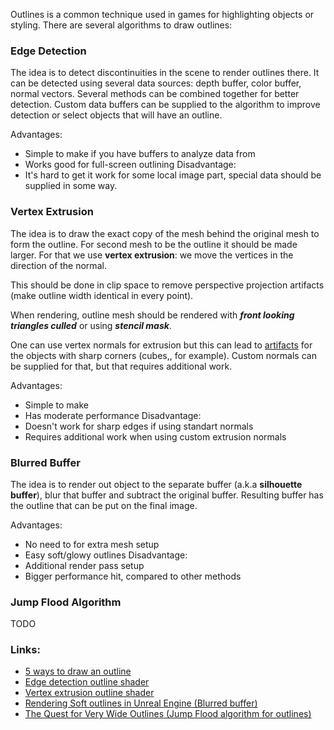 Outlines is a common technique used in games for highlighting objects or styling. There are several algorithms to draw outlines:

### Edge Detection
The idea is to detect discontinuities in the scene to render outlines there. It can be detected using several data sources: depth buffer, color buffer, normal vectors. Several methods can be combined together for better detection. Custom data buffers can be supplied to the algorithm to improve detection or select objects that will have an outline.

Advantages:
- Simple to make if you have buffers to analyze data from
- Works good for full-screen outlining
Disadvantage:
- It's hard to get it work for some local image part, special data should be supplied in some way.

### Vertex Extrusion
The idea is to draw the exact copy of the mesh behind the original mesh to form the outline. For second mesh to be the outline it should be made larger. For that we use **vertex extrusion**: we move the vertices in the direction of the normal.

This should be done in clip space to remove perspective projection artifacts (make outline width identical in every point).

When rendering, outline mesh should be rendered with ***front looking triangles culled*** or using ***stencil mask***.

One can use vertex normals for extrusion but this can lead to [artifacts](https://ameye.dev/notes/rendering-outlines/vertex-extrusion/normal-vector.png-900w.webp) for the objects with sharp corners (cubes,, for example). Custom normals can be supplied for that, but that requires additional work.

Advantages:
- Simple to make
- Has moderate performance
Disadvantage:
- Doesn't work for sharp edges if using standart normals
- Requires additional work when using custom extrusion normals

### Blurred Buffer
The idea is to render out object to the separate buffer (a.k.a **silhouette buffer**), blur that buffer and subtract the original buffer. Resulting buffer has the outline that can be put on the final image.

Advantages:
- No need to for extra mesh setup
- Easy soft/glowy outlines
Disadvantage:
- Additional render pass setup
- Bigger performance hit, compared to other methods

### Jump Flood Algorithm
TODO


### Links:
- [5 ways to draw an outline](https://ameye.dev/notes/rendering-outlines/)
- [Edge detection outline shader](https://roystan.net/articles/outline-shader/)
- [Vertex extrusion outline shader](https://www.videopoetics.com/tutorials/pixel-perfect-outline-shaders-unity/)
- [Rendering Soft outlines in Unreal Engine (Blurred buffer)](https://www.tomlooman.com/unreal-engine-soft-outline/)
- [The Quest for Very Wide Outlines (Jump Flood algorithm for outlines)](https://bgolus.medium.com/the-quest-for-very-wide-outlines-ba82ed442cd9)
